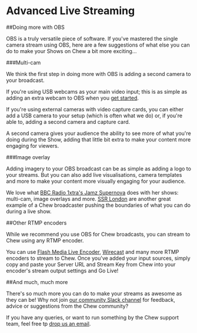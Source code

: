 # Advanced Live Streaming

##Doing more with OBS

OBS is a truly versatile piece of software. If you've mastered the single camera stream using OBS, here are a few suggestions of what else you can do to make your Shows on Chew a bit more exciting...

###Multi-cam 

We think the first step in doing more with OBS is adding a second camera to your broadcast. 

If you're using USB webcams as your main video input; this is as simple as adding an extra webcam to OBS when you [get started](http://chew.tv/guide/encoder_setup/open_broadcast_software). 

If you're using external cameras with video capture cards, you can either add a USB camera to your setup (which is often what we do) or, if you're able to, adding a second camera and capture card. 

A second camera gives your audience the ability to see more of what you're doing during the Show, adding that little bit extra to make your content more engaging for viewers. 

###Image overlay

Adding imagery to your OBS broadcast can be as simple as adding a logo to your streams. But you can also add live visualisations, camera templates and more to make your content more visually engaging for your audience. 

We love what [BBC Radio 1xtra's Jamz Supernova](http://chew.tv/futurebounce) does with her shows: multi-cam, image overlays and more. 
[SSR London](https://chew.tv/ssr-london) are another great example of a Chew broadcaster pushing the boundaries of what you can do during a live show. 

##Other RTMP encoders

While we recommend you use OBS for Chew broadcasts, you can stream to Chew using any RTMP encoder. 

You can use [Flash Media Live Encoder](www.adobe.com/uk/products/flash-media-encoder.html), [Wirecast](http://www.telestream.net/wirecast/overview.htm) and many more RTMP encoders to stream to Chew. Once you've added your input sources, simply copy and paste your Server URL and Stream Key from Chew into your encoder's stream output settings and Go Live!  

##And much, much more

There's so much more you can do to make your streams as awesome as they can be! Why not join [our community Slack channel](http://slack.chew.tv) for feedback, advice or suggestions from the Chew community? 

If you have any queries, or want to run something by the Chew support team, feel free tp [drop us an email](mailto:support@chew.tv).
